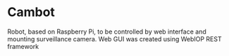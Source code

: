 # Cambot
Robot, based on Raspberry Pi, to be controlled by web interface and mounting surveillance camera. Web GUI was created using WebIOP REST framework
